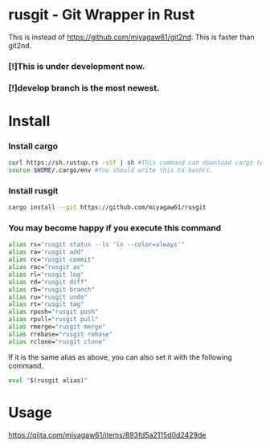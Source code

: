 # rusgit - Git Wrapper in Rust

This is instead of https://github.com/miyagaw61/git2nd.
This is faster than git2nd.

### [!]This is under development now.
### [!]develop branch is the most newest.

# Install

### Install cargo

```Bash
curl https://sh.rustup.rs -sSf | sh #This command can download cargo to $HOME/.cargo
source $HOME/.cargo/env #You should write this to bashrc.
```

### Install rusgit


```Bash
cargo install --git https://github.com/miyagaw61/rusgit
```

### You may become happy if you execute this command


```Bash
alias rs="rusgit status --ls 'ls --color=always'"
alias ra="rusgit add"
alias rc="rusgit commit"
alias rac="rusgit ac"
alias rl="rusgit log"
alias rd="rusgit diff"
alias rb="rusgit branch"
alias ru="rusgit undo"
alias rt="rusgit tag"
alias rpush="rusgit push"
alias rpull="rusgit pull"
alias rmerge="rusgit merge"
alias rrebase="rusgit rebase"
alias rclone="rusgit clone"
```

If it is the same alias as above, you can also set it with the following command.

```Bash
eval "$(rusgit alias)"
```

# Usage

https://qiita.com/miyagaw61/items/893fd5a2115d0d2429de
